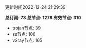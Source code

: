更新时间2022-12-24 21:29:39

**总订阅: 73**
**总节点: 1278**
**有效节点: 310**
- trojan节点: 39
- ss节点: 106
- v2ray节点: 165
